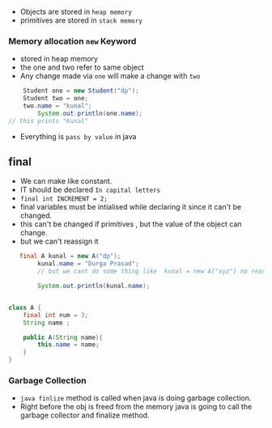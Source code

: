 - Objects are stored in `heap memory`
- primitives are stored in `stack memory`


### Memory allocation `new` Keyword
- stored in heap memory
- the one and two refer to same object
- Any change made via `one` will make a change with `two`
```java
    Student one = new Student("dp");
    Student two = one;
    two.name = "kunal";
        System.out.println(one.name);
// this prints "Kunal"
```

- Everything is `pass by value` in java



## final
- We can make like constant.
- IT should be declared `In capital letters`
- `final int INCREMENT = 2;`
- final variables must be intialised while declaring it since it can't be changed.
-  this can't be changed if primitives , but the value of the object can change.
- but we can't reassign it
```java
   final A kunal = new A("dp");
        kunal.name = "Durga Prasad";
        // but we cant do some thing like  kunal = new A("xyz") no reassigning

        System.out.println(kunal.name);


class A {
    final int num = 3;
    String name ;

    public A(String name){
        this.name = name;
    }
}
  ```


### Garbage Collection
- `java finlize` method is called when java is doing garbage collection.
- Right before the obj is freed from the memory java is going to call the garbage collector and finalize method.